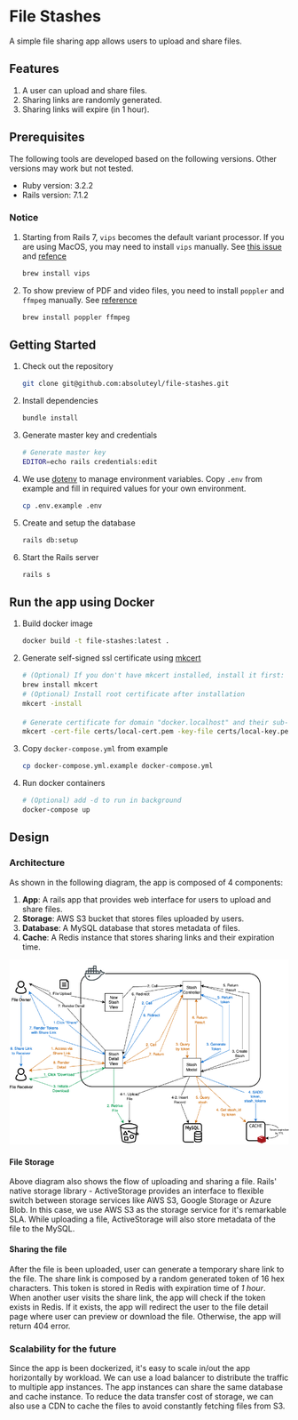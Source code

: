 # File Stashes

A simple file sharing app allows users to upload and share files.

## Features

1. A user can upload and share files.
2. Sharing links are randomly generated.
3. Sharing links will expire (in 1 hour).

## Prerequisites

The following tools are developed based on the following versions. Other versions may work but not tested.

* Ruby version: 3.2.2
* Rails version: 7.1.2

### Notice

1. Starting from Rails 7, `vips` becomes the default variant processor. If you are using MacOS, you may need to install `vips` manually. See [this issue](https://guides.rubyonrails.org/upgrading_ruby_on_rails.html#active-storage-default-variant-processor-changed-to-vips) and [refence](https://stackoverflow.com/questions/70849182/could-not-open-library-vips-42-could-not-open-library-libvips-42-dylib)

    ```bash
    brew install vips
    ```

2. To show preview of PDF and video files, you need to install `poppler` and `ffmpeg` manually. See [reference](https://api.rubyonrails.org/classes/ActiveStorage/Preview.html)

    ```bash
    brew install poppler ffmpeg
    ```

## Getting Started

1. Check out the repository

    ```bash
    git clone git@github.com:absoluteyl/file-stashes.git
    ```

2. Install dependencies

    ```bash
    bundle install
    ```

3. Generate master key and credentials

    ```bash
    # Generate master key
    EDITOR=echo rails credentials:edit
    ```

4. We use [dotenv](<https://github.com/motdotla/dotenv>) to manage environment variables. Copy `.env` from example and fill in required values for your own environment.

    ```bash
    cp .env.example .env
    ```

5. Create and setup the database

    ```bash
    rails db:setup
    ```

6. Start the Rails server

    ```bash
    rails s
    ```

## Run the app using Docker

1. Build docker image

    ```bash
    docker build -t file-stashes:latest .
    ```

2. Generate self-signed ssl certificate using [mkcert](https://github.com/FiloSottile/mkcert)

    ```bash
    # (Optional) If you don't have mkcert installed, install it first:
    brew install mkcert
    # (Optional) Install root certificate after installation
    mkcert -install

    # Generate certificate for domain "docker.localhost" and their sub-domains
    mkcert -cert-file certs/local-cert.pem -key-file certs/local-key.pem "docker.localhost" "*.docker.localhost"
    ```

3. Copy `docker-compose.yml` from example

    ```bash
    cp docker-compose.yml.example docker-compose.yml
    ```

4. Run docker containers

    ```bash
    # (Optional) add -d to run in background
    docker-compose up
    ```

## Design

### Architecture

As shown in the following diagram, the app is composed of 4 components:

1. **App**: A rails app that provides web interface for users to upload and share files.
2. **Storage**: AWS S3 bucket that stores files uploaded by users.
3. **Database**: A MySQL database that stores metadata of files.
4. **Cache**: A Redis instance that stores sharing links and their expiration time.

![Architecture Diagram](public/file_stashes_architecture.png)

#### File Storage

Above diagram also shows the flow of uploading and sharing a file. Rails' native storage library - ActiveStorage provides an interface to flexible switch between storage services like AWS S3, Google Storage or Azure Blob. In this case, we use AWS S3 as the storage service for it's remarkable SLA. While uploading a file, ActiveStorage will also store metadata of the file to the MySQL.

#### Sharing the file

After the file is been uploaded, user can generate a temporary share link to the file. The share link is composed by a random generated token of 16 hex characters. This token is stored in Redis with expiration time of *1 hour*. When another user visits the share link, the app will check if the token exists in Redis. If it exists, the app will redirect the user to the file detail page where user can preview or download the file. Otherwise, the app will return 404 error.

### Scalability for the future

Since the app is been dockerized, it's easy to scale in/out the app horizontally by workload. We can use a load balancer to distribute the traffic to multiple app instances. The app instances can share the same database and cache instance.
To reduce the data transfer cost of storage, we can also use a CDN to cache the files to avoid constantly fetching files from S3.
